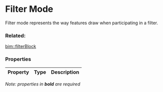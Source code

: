 # Filter Mode

Filter mode represents the way features draw when participating in a filter.

### Related:

[bim::filterBlock](filterBlock.md)
### Properties

| Property | Type | Description |
| --- | --- | --- |

*Note: properties in **bold** are required*

